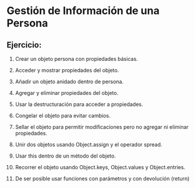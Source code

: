 # Gestión de Información de una Persona

## Ejercicio:

1. Crear un objeto persona con propiedades básicas.

2. Acceder y mostrar propiedades del objeto.

3. Añadir un objeto anidado dentro de persona.

4. Agregar y eliminar propiedades del objeto.

5. Usar la destructuración para acceder a propiedades.

6. Congelar el objeto para evitar cambios.

7. Sellar el objeto para permitir modificaciones pero no agregar ni eliminar propiedades.

8. Unir dos objetos usando Object.assign y el operador spread.

9. Usar this dentro de un método del objeto.

10. Recorrer el objeto usando Object.keys, Object.values y Object.entries.

11. De ser posible usar funciones con parámetros y con devolución (return)